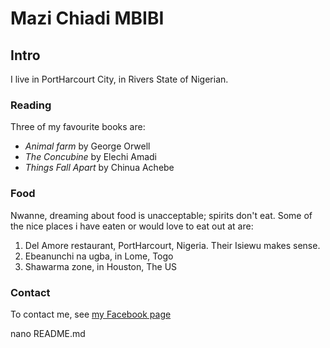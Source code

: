 # Mazi Chiadi MBIBI

## Intro

I live in PortHarcourt City, in Rivers State of Nigerian.

### Reading
Three of my favourite books are:

 - *Animal farm* by George Orwell
 - *The Concubine* by Elechi Amadi
 - *Things Fall Apart* by Chinua Achebe

### Food
 Nwanne, dreaming about food is unacceptable; spirits don't eat. Some of the nice places i have eaten or would love to eat out at are:

1. Del Amore restaurant, PortHarcourt, Nigeria. Their Isiewu makes sense.
2. Ebeanunchi na ugba, in Lome, Togo
3. Shawarma zone, in Houston, The US 

### Contact

To contact me, see [my Facebook page ](https://www.facebook.com/chiadikobi.ihecherobi)


nano README.md
